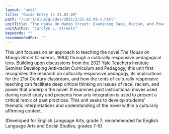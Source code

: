 ```yaml
---
layout: "unit"
title: "Guide Entry to 21.02.09"
path: "/curriculum/guides/2021/2/21.02.09.x.html"
unitTitle: "The House On Mango Street: Examining Race, Racism, and Power"
unitAuthor: "Carolyn L. Streets"
keywords: ""
recommendedFor: "" 
---
```

<main>
        <p>This unit focuses on an approach to teaching the novel <em>The House on Mango Street </em>(Cisneros, 1984) through a culturally responsive pedagogical lens. Building upon discussions from the 2021 Yale Teachers Institute Seminar Developing Anti-racist Curriculum and Pedagogy, this unit first recognizes the research on culturally responsive pedagogy, its implications for the 21st Century classroom, and how the tents of culturally responsive teaching can facilitate deep critical thinking on issues of race, racism, and power that underpin the novel. It examines past instructional moves used during novel study and presents how arts integration is used to present a critical remix of past practices. This unit seeks to develop students&rsquo; thematic interpretations and understanding of the novel within a culturally affirming context.&nbsp;</p>
<p>(Developed for English Language Arts, grade 7; recommended for English Language Arts and Social Studies, grades 7-8)</p>
</main>

